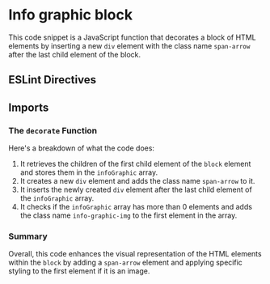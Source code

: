 
# Info graphic block
This code snippet is a JavaScript function that decorates a block of HTML elements by inserting a new  `div`  element with the class name  `span-arrow`  after the last child element of the block. 

## ESLint Directives


## Imports


### The `decorate` Function
Here's a breakdown of what the code does:
1. It retrieves the children of the first child element of the  `block`  element and stores them in the  `infoGraphic`  array.
2. It creates a new  `div`  element and adds the class name  `span-arrow`  to it.
3. It inserts the newly created  `div`  element after the last child element of the  `infoGraphic`  array.
4. It checks if the  `infoGraphic`  array has more than 0 elements and adds the class name  `info-graphic-img`  to the first element in the array.


### Summary
Overall, this code enhances the visual representation of the HTML elements within the  `block`  by adding a  `span-arrow`  element and applying specific styling to the first element if it is an image.
